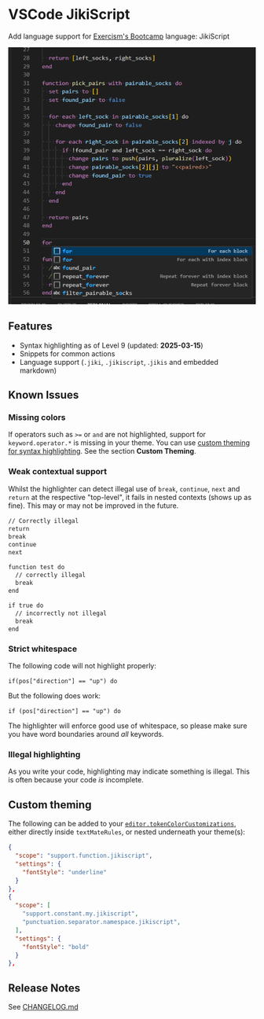 # VSCode JikiScript

Add language support for [Exercism's Bootcamp](https://bootcamp.exercism.org/) language: JikiScript

![Example highlighted code](./media/highlight.png)

## Features

- Syntax highlighting as of Level 9 (updated: **2025-03-15**)
- Snippets for common actions
- Language support (`.jiki`, `.jikiscript`, .`jikis` and embedded markdown)

## Known Issues

### Missing colors

If operators such as `>=` or `and` are not highlighted, support for `keyword.operator.*` is missing in your theme.
You can use [custom theming for syntax highlighting](https://code.visualstudio.com/docs/editor/themes#_editor-syntax-highlighting).
See the section **Custom Theming**.

### Weak contextual support

Whilst the highlighter can detect illegal use of `break`, `continue`, `next` and `return` at the respective "top-level", it fails in nested contexts (shows up as fine).
This may or may not be improved in the future.

```jikiscript
// Correctly illegal
return
break
continue
next
```

```jikiscript
function test do
  // correctly illegal
  break
end
```

```jikiscript
if true do
  // incorrectly not illegal
  break
end
```

### Strict whitespace

The following code will not highlight properly:

```jikiscript
if(pos["direction"] == "up") do
```

But the following does work:

```jikiscript
if (pos["direction"] == "up") do
```

The highlighter will enforce good use of whitespace, so please make sure you have word boundaries around _all_ keywords.

### Illegal highlighting

As you write your code, highlighting may indicate something is illegal.
This is often because your code _is_ incomplete.

## Custom theming

The following can be added to your [`editor.tokenColorCustomizations`](https://code.visualstudio.com/docs/editor/themes#_editor-syntax-highlighting), either directly inside `textMateRules`, or nested underneath your theme(s):

```json
{
  "scope": "support.function.jikiscript",
  "settings": {
    "fontStyle": "underline"
  }
},
{
  "scope": [
    "support.constant.my.jikiscript",
    "punctuation.separator.namespace.jikiscript",
  ],
  "settings": {
    "fontStyle": "bold"
  }
},
```

## Release Notes

See [CHANGELOG.md](./CHANGELOG.md)
